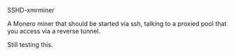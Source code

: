 SSHD-xmrminer

A Monero miner that should be started via ssh, talking to a proxied pool that you access via a reverse tunnel.

Still testing this.
